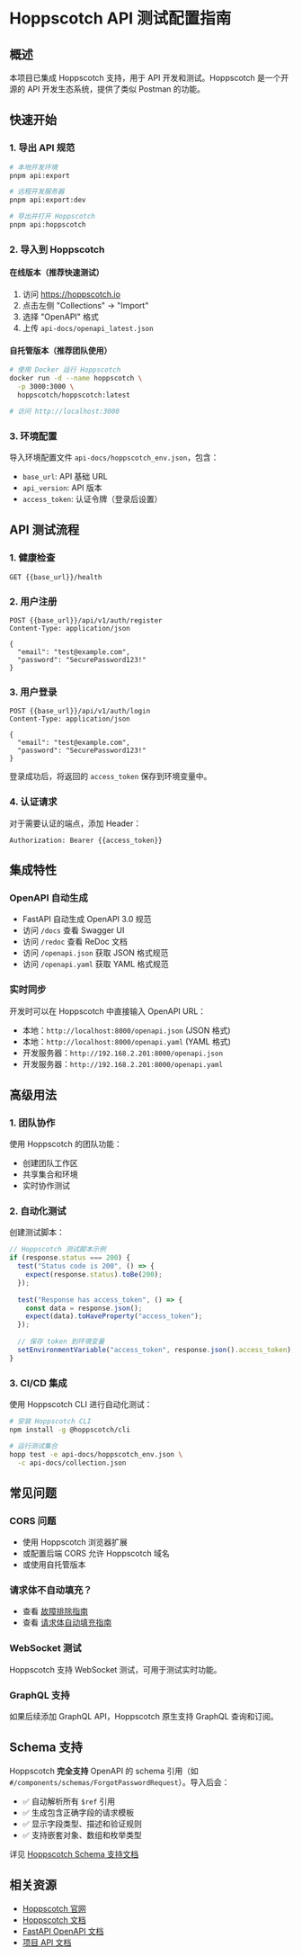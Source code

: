 # Hoppscotch API 测试配置指南

## 概述

本项目已集成 Hoppscotch 支持，用于 API 开发和测试。Hoppscotch 是一个开源的 API 开发生态系统，提供了类似 Postman 的功能。

## 快速开始

### 1. 导出 API 规范

```bash
# 本地开发环境
pnpm api:export

# 远程开发服务器
pnpm api:export:dev

# 导出并打开 Hoppscotch
pnpm api:hoppscotch
```

### 2. 导入到 Hoppscotch

#### 在线版本（推荐快速测试）

1. 访问 https://hoppscotch.io
2. 点击左侧 "Collections" → "Import"
3. 选择 "OpenAPI" 格式
4. 上传 `api-docs/openapi_latest.json`

#### 自托管版本（推荐团队使用）

```bash
# 使用 Docker 运行 Hoppscotch
docker run -d --name hoppscotch \
  -p 3000:3000 \
  hoppscotch/hoppscotch:latest

# 访问 http://localhost:3000
```

### 3. 环境配置

导入环境配置文件 `api-docs/hoppscotch_env.json`，包含：
- `base_url`: API 基础 URL
- `api_version`: API 版本
- `access_token`: 认证令牌（登录后设置）

## API 测试流程

### 1. 健康检查
```
GET {{base_url}}/health
```

### 2. 用户注册
```
POST {{base_url}}/api/v1/auth/register
Content-Type: application/json

{
  "email": "test@example.com",
  "password": "SecurePassword123!"
}
```

### 3. 用户登录
```
POST {{base_url}}/api/v1/auth/login
Content-Type: application/json

{
  "email": "test@example.com",
  "password": "SecurePassword123!"
}
```

登录成功后，将返回的 `access_token` 保存到环境变量中。

### 4. 认证请求
对于需要认证的端点，添加 Header：
```
Authorization: Bearer {{access_token}}
```

## 集成特性

### OpenAPI 自动生成
- FastAPI 自动生成 OpenAPI 3.0 规范
- 访问 `/docs` 查看 Swagger UI
- 访问 `/redoc` 查看 ReDoc 文档
- 访问 `/openapi.json` 获取 JSON 格式规范
- 访问 `/openapi.yaml` 获取 YAML 格式规范

### 实时同步
开发时可以在 Hoppscotch 中直接输入 OpenAPI URL：
- 本地：`http://localhost:8000/openapi.json` (JSON 格式)
- 本地：`http://localhost:8000/openapi.yaml` (YAML 格式)
- 开发服务器：`http://192.168.2.201:8000/openapi.json`
- 开发服务器：`http://192.168.2.201:8000/openapi.yaml`

## 高级用法

### 1. 团队协作

使用 Hoppscotch 的团队功能：
- 创建团队工作区
- 共享集合和环境
- 实时协作测试

### 2. 自动化测试

创建测试脚本：
```javascript
// Hoppscotch 测试脚本示例
if (response.status === 200) {
  test("Status code is 200", () => {
    expect(response.status).toBe(200);
  });
  
  test("Response has access_token", () => {
    const data = response.json();
    expect(data).toHaveProperty("access_token");
  });
  
  // 保存 token 到环境变量
  setEnvironmentVariable("access_token", response.json().access_token);
}
```

### 3. CI/CD 集成

使用 Hoppscotch CLI 进行自动化测试：
```bash
# 安装 Hoppscotch CLI
npm install -g @hoppscotch/cli

# 运行测试集合
hopp test -e api-docs/hoppscotch_env.json \
  -c api-docs/collection.json
```

## 常见问题

### CORS 问题
- 使用 Hoppscotch 浏览器扩展
- 或配置后端 CORS 允许 Hoppscotch 域名
- 或使用自托管版本

### 请求体不自动填充？
- 查看 [故障排除指南](./hoppscotch-troubleshooting.md)
- 查看 [请求体自动填充指南](./hoppscotch-body-prefill.md)

### WebSocket 测试
Hoppscotch 支持 WebSocket 测试，可用于测试实时功能。

### GraphQL 支持
如果后续添加 GraphQL API，Hoppscotch 原生支持 GraphQL 查询和订阅。

## Schema 支持

Hoppscotch **完全支持** OpenAPI 的 schema 引用（如 `#/components/schemas/ForgotPasswordRequest`）。导入后会：

- ✅ 自动解析所有 `$ref` 引用
- ✅ 生成包含正确字段的请求模板
- ✅ 显示字段类型、描述和验证规则
- ✅ 支持嵌套对象、数组和枚举类型

详见 [Hoppscotch Schema 支持文档](./hoppscotch-schema-support.md)

## 相关资源

- [Hoppscotch 官网](https://hoppscotch.io)
- [Hoppscotch 文档](https://docs.hoppscotch.io)
- [FastAPI OpenAPI 文档](https://fastapi.tiangolo.com/tutorial/openapi/)
- [项目 API 文档](/docs)